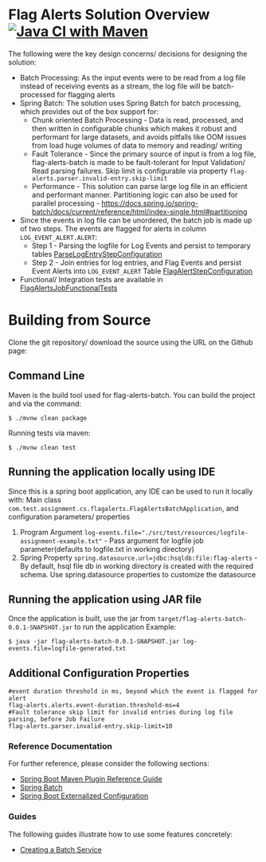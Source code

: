 # Flag Alerts Solution Overview [![Java CI with Maven](https://github.com/akshaddhoke/flag-alerts-batch/actions/workflows/maven.yml/badge.svg)](https://github.com/akshaddhoke/flag-alerts-batch/actions/workflows/maven.yml)
The following were the key design concerns/ decisions for designing the solution:

* Batch Processing: As the input events were to be read from a log file instead of receiving events as a stream, the log file will be batch-processed for flagging alerts
* Spring Batch: The solution uses Spring Batch for batch processing, which provides out of the box support for:
  * Chunk oriented Batch Processing - Data is read, processed, and then written in configurable chunks which makes it robust and performant for large datasets, and avoids pitfalls like OOM issues from load huge volumes of data to memory and reading/ writing
  * Fault Tolerance - Since the primary source of input is from a log file, flag-alerts-batch is made to be fault-tolerant for Input Validation/ Read parsing failures. Skip limit is configurable via property `flag-alerts.parser.invalid-entry.skip-limit`
  * Performance - This solution can parse large log file in an efficient and performant manner. Partitioning logic can also be used for parallel processing - https://docs.spring.io/spring-batch/docs/current/reference/html/index-single.html#partitioning
* Since the events in log file can be unordered, the batch job is made up of two steps. The events are flagged for alerts in column `LOG_EVENT_ALERT.ALERT`:
  * Step 1 - Parsing the logfile for Log Events and persist to temporary tables [ParseLogEntryStepConfiguration](src/main/java/com/test/assignment/cs/flagalerts/processing/parser/ParseLogEntryStepConfiguration.java)
  * Step 2 - Join entries for log entries, and Flag Events and persist Event Alerts into `LOG_EVENT_ALERT` Table [FlagAlertStepConfiguration](src/main/java/com/test/assignment/cs/flagalerts/processing/alerts/FlagAlertStepConfiguration.java)
* Functional/ Integration tests are available in [FlagAlertsJobFunctionalTests](src/test/java/com/test/assignment/cs/flagalerts/processing/FlagAlertsJobFunctionalTests.java)

# Building from Source

Clone the git repository/ download the source using the URL on the Github page:

## Command Line

Maven is the build tool used for flag-alerts-batch. You can build the project and via the command:

    $ ./mvnw clean package

Running tests via maven:

    $ ./mvnw clean test

## Running the application locally using IDE

Since this is a spring boot application, any IDE can be used to run it locally with:
Main class `com.test.assignment.cs.flagalerts.FlagAlertsBatchApplication`, and configuration parameters/ properties

1. Program Argument `log-events.file="./src/test/resources/logfile-assignment-example.txt"` - Pass argument for logfile job parameter(defaults to logfile.txt in working directory)
2. Spring Property `spring.datasource.url=jdbc:hsqldb:file:flag-alerts` - By default, hsql file db in working directory is created with the required schema. Use spring.datasource properties to customize the datasource
 
## Running the application using JAR file

Once the application is built, use the jar from `target/flag-alerts-batch-0.0.1-SNAPSHOT.jar` to run the application
Example:

    $ java -jar flag-alerts-batch-0.0.1-SNAPSHOT.jar log-events.file=logfile-generated.txt

## Additional Configuration Properties
```
#event duration threshold in ms, beyond which the event is flagged for alert
flag-alerts.alerts.event-duration.threshold-ms=4
#Fault tolerance skip limit for invalid entries during log file parsing, before Job Failure
flag-alerts.parser.invalid-entry.skip-limit=10
```

### Reference Documentation
For further reference, please consider the following sections:

* [Spring Boot Maven Plugin Reference Guide](https://docs.spring.io/spring-boot/docs/2.4.4/maven-plugin/reference/html/)
* [Spring Batch](https://docs.spring.io/spring-boot/docs/2.4.4/reference/htmlsingle/#howto-batch-applications)
* [Spring Boot Externalized Configuration](https://docs.spring.io/spring-boot/docs/current/reference/html/spring-boot-features.html#boot-features-external-config)

### Guides
The following guides illustrate how to use some features concretely:

* [Creating a Batch Service](https://spring.io/guides/gs/batch-processing/)

